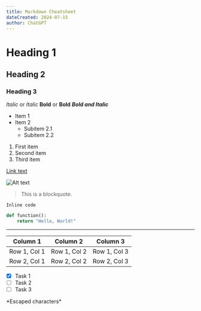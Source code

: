 ```yaml
---
title: Markdown Cheatsheet
dateCreated: 2024-07-15
author: ChatGPT
---
```


# Heading 1
## Heading 2
### Heading 3

*Italic* or _Italic_
**Bold** or __Bold__
***Bold and Italic***

- Item 1
- Item 2
  - Subitem 2.1
  - Subitem 2.2

1. First item
2. Second item
3. Third item

[Link text](https://www.example.com)

![Alt text](image-url.png)

> This is a blockquote.

`Inline code`

```python
def function():
    return "Hello, World!"
```

---

| Column 1 | Column 2 | Column 3 |
| -------- | -------- | -------- |
| Row 1, Col 1 | Row 1, Col 2 | Row 1, Col 3 |
| Row 2, Col 1 | Row 2, Col 2 | Row 2, Col 3 |

- [x] Task 1
- [ ] Task 2
- [ ] Task 3

\*Escaped characters\*

<!-- This is a comment -->